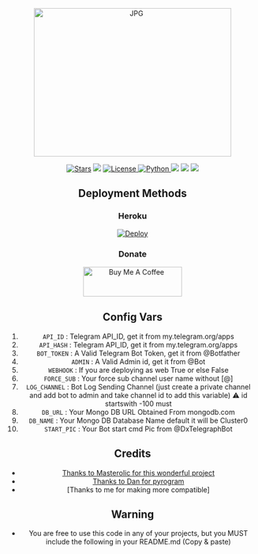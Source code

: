 <div align="center">
<img src="https://telegra.ph/file/60ca3128fd27e01896cae.jpg" alt="JPG" width="400" height="300"/>
</p>


<a href="https://github.com/DX-MODS/IGDL-BOT/stargazers"><img src="https://img.shields.io/github/stars/DX-MODS/IGDL-BOT?color=black&logo=github&logoColor=black&style=for-the-badge" alt="Stars" /></a>
<a href="https://github.com/DX-MODS/IGDL-BOT/network/members"> <img src="https://img.shields.io/github/forks/DX-MODS/IGDL-BOT?color=black&logo=github&logoColor=black&style=for-the-badge" /></a>
<a href="https://github.com/DX-MODS/IGDL-BOT/blob/master/LICENSE"> <img src="https://img.shields.io/badge/License- GPL 2.0 license -blueviolet?style=for-the-badge" alt="License" /> </a>
<a href="https://www.python.org/"> <img src="https://img.shields.io/badge/Written%20in-Python-skyblue?style=for-the-badge&logo=python" alt="Python" /> </a>
<a href="https://pypi.org/project/Pyrogram/"> <img src="https://img.shields.io/pypi/v/pyrogram?color=white&label=pyrogram&logo=python&logoColor=blue&style=for-the-badge" /></a>
<a href="https://github.com/DX-MODS/IGDL-BOT"> <img src="https://img.shields.io/github/repo-size/DX-MODS/IGDL-BOT?color=skyblue&logo=github&logoColor=blue&style=for-the-badge" /></a>
<a href="https://github.com/DX-MODS/IGDL-BOT/commits/DX-MODS"> <img src="https://img.shields.io/github/last-commit/DX-MODS/IGDL-BOT?color=black&logo=github&logoColor=black&style=for-the-badge" /></a>


## Deployment Methods

### Heroku
[![Deploy](https://www.herokucdn.com/deploy/button.svg)](https://dashboard.heroku.com/new?button-url=https://github.com/DX-MODS/IGDL-BOT&template=https://github.com/DX-MODS/IGDL-BOT.git)

### Donate
<a href="https://www.buymeacoffee.com/ziyankp" target="_blank"><img src="https://cdn.buymeacoffee.com/buttons/v2/default-violet.png" alt="Buy Me A Coffee" style="height: 60px !important;width: 200px !important;" ></a>

## Config Vars
1. `API_ID` : Telegram API_ID, get it from my.telegram.org/apps
2. `API_HASH` : Telegram API_ID, get it from my.telegram.org/apps
3. `BOT_TOKEN` : A Valid Telegram Bot Token, get it from @Botfather
4. `ADMIN` : A Valid Admin id, get it from @Bot
5. `WEBHOOK` : If you are deploying as web True or else False
6. `FORCE_SUB` : Your force sub channel user name without [@]
7. `LOG_CHANNEL` : Bot Log Sending Channel (just create a private channel and add bot to admin and take channel id to add this variable) ⚠️ id startswith -100 must
8. `DB_URL` : Your Mongo DB URL Obtained From mongodb.com
9. `DB_NAME` : Your Mongo DB Database Name default it will be Cluster0
10. `START_PIC` : Your Bot start cmd Pic from @DxTelegraphBot

## Credits
- [Thanks to Masterolic for this wonderful project](https://github.com/Masterolic)
- [Thanks to Dan for pyrogram](https://github.com/pyrogram/pyrogram)
- [Thanks to me for making more compatible]

## Warning

- You are free to use this code in any of your projects, but you MUST include the following in your README.md (Copy & paste)
```
